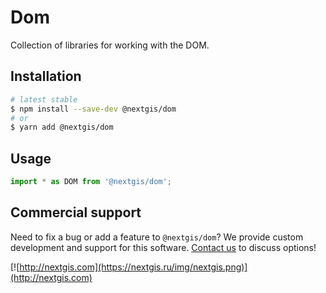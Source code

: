# Dom

Collection of libraries for working with the DOM.

## Installation

```bash
# latest stable
$ npm install --save-dev @nextgis/dom
# or
$ yarn add @nextgis/dom
```

## Usage

```javascript
import * as DOM from '@nextgis/dom';

```

## Commercial support

Need to fix a bug or add a feature to `@nextgis/dom`? We provide custom development and support for this software. [Contact us](http://nextgis.com/contact/) to discuss options!

[![http://nextgis.com](https://nextgis.ru/img/nextgis.png)](http://nextgis.com)

